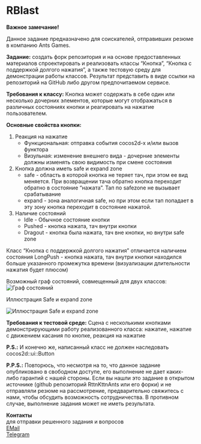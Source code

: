 # RBlast

**Важное замечание!** 

Данное задание предназначено для соискателей, отправивших резюме в компанию Ants Games. 

**Задание:** создать форк репозитория и на основе предоставленных материалов спроектировать и реализовать классы “Кнопка”, “Кнопка с поддержкой долгого нажатия”, а также тестовую среду для демонстрации работы классов. 
Результат представить в виде ссылки на репозиторий на GitHub либо другом предпочитаемом сервисе. 

**Требования к классу:**
Кнопка может содержать в себе один или несколько дочерних элементов, которые могут отображаться в различных состояниях кнопки и реагировать на нажатие пользователем.

**Основные свойства кнопки:**
1. Реакция на нажатие 
	- Функциональная: отправка события cocos2d-x и/или вызов функтора
	- Визульная: изменение внешнего вида - дочерние элементы должны изменять свою видимость при смене состояния
2. Кнопка должна иметь safe и expand zone 
	- safe - область в которой кнопка не теряет тач, при этом ее вид меняется. При возвращении тача обратно кнопка переходит обратно в состояние “нажата”. Тап по safezone не вызывает срабатывание
	- expand - зона аналогичная safe, но при этом если тап попадает в эту зону кнопка переходит в состояние нажатой.
3. Наличие состояний 
	- Idle - Обычное состояние кнопки
	- Pushed - кнопка нажата, тач внутри кнопки
	- Dragout -  кнопка была нажата, тач вне кнопки, но внутри safe zone

Класс “Кнопка с поддержкой долгого нажатия” отличается наличием состояния LongPush - кнопка нажата, тач внутри кнопки находился больше указанного промежутка времени (визуализации длительности нажатия будет плюсом)

Возможный граф состояний, совмещенный для двух классов:
![Граф состояний](https://i.imgur.com/ACZnbNQ.png)

Иллюстрация Safe и expand zone

![Иллюстрация Safe и expand zone](https://i.imgur.com/e514hgG.png)

**Требования к тестовой среде:**
Сцена с несколькими кнопками демонстрирующими работу реализованного класса: нажатие, нажатие с движением касания по кнопке, реакция на нажатие

**P.S.:** И конечно же, написанный класс не должен наследовать cocos2d::ui::Button

**P.P.S.:** Повторюсь, что несмотря на то, что данное задание опубликовано в свободном доступе, его выполнение не дает каких-либо гарантий с нашей стороны. 
Если вы нашли это задание в открытом источнике (github репозиторий RttnKttnAnts или его форки) и не отправляли резюме на рассмотрение, предварительно свяжитесь с нами, чтобы обсудить возможность сотрудничества. В противном случае, выполнение задания может не иметь результата.

**Контакты**  
для отправки решенного задания и вопросов  
[EMail](mailto:kolosov@antsgames.com)  
[Telegram](https://telegram.me/RottenKotten)  

